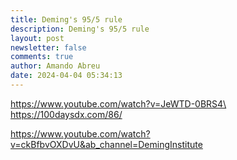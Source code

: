 ```yaml
---
title: Deming's 95/5 rule
description: Deming's 95/5 rule
layout: post
newsletter: false
comments: true
author: Amando Abreu
date: 2024-04-04 05:34:13
---
```

https://www.youtube.com/watch?v=JeWTD-0BRS4\
https://100daysdx.com/86/

https://www.youtube.com/watch?v=ckBfbvOXDvU&ab_channel=DemingInstitute